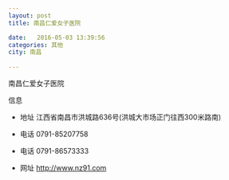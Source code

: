 ```yaml
--- 
layout: post 
title: 南昌仁爱女子医院

date:   2016-05-03 13:39:56 
categories: 其他  
city: 南昌
  
--- 
```

   
南昌仁爱女子医院

信息
 - 地址 江西省南昌市洪城路636号(洪城大市场正门往西300米路南)

 - 电话 0791-85207758

 - 电话 0791-86573333

 - 网址 http://www.nz91.com



